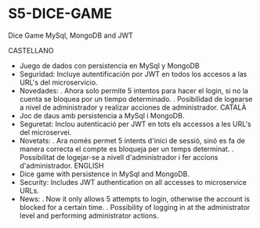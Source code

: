 # S5-DICE-GAME
Dice Game MySql, MongoDB and JWT

CASTELLANO
- Juego de dados con persistencia en MySql y MongoDB
- Seguridad: Incluye autentificación por JWT en todos los accesos a las URL's del microservicio.
- Novedades: 
	. Ahora solo permite 5 intentos para hacer el login, si no la cuenta se bloquea por un tiempo determinado.
	. Posibilidad de logearse a nivel de administrador y realizar acciones de administrador.
CATALÀ
- Joc de daus amb persistencia a MySql i MongoDB.
- Seguretat: Inclou autenticació per JWT en  tots els accessos a les URL's del microservei.
- Novetats: 
	. Ara només permet 5 intents d'inici de sessió, sinó es fa de manera correcta el compte es bloqueja per un temps determinat. 
	. Possibilitat de logejar-se a nivell d'administrador i fer accions d'administrador.
ENGLISH
- Dice game with persistence in MySql and MongoDB.
- Security: Includes JWT authentication on all accesses to microservice URLs.
- News: 
	. Now it only allows 5 attempts to login, otherwise the account is blocked for a certain time.
	. Possibility of logging in at the administrator level and performing administrator actions.